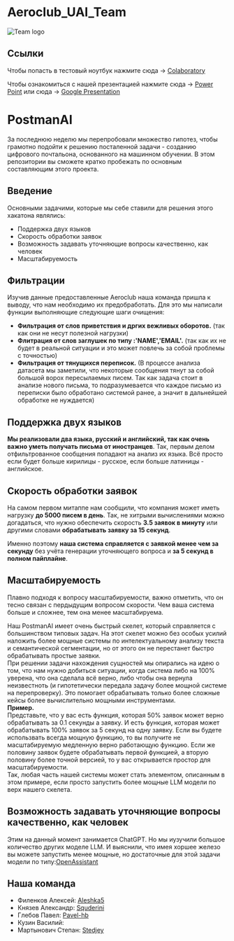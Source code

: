 # Aeroclub_UAI_Team
![Team logo](https://github.com/Aleshka5/Aeroclub_UAI_Team/assets/78702396/560890b7-0ffe-47da-ad92-59952752bfb9)<br>


## Ссылки
Чтобы попасть в тестовый ноутбук нажмите сюда -> [Colaboratory](https://colab.research.google.com/drive/16pzb8iQbYPkG__h4skMc08RVlp814gfV?usp=sharing)

Чтобы ознакомиться с нашей презентацией нажмите сюда -> [Power Point](https://git.codenrock.com/aeroclub-challenge-2023/cnrprod-team-29971/email-handler/-/blob/main/UAI_Team_Aeroclub_Challenge_2023_final_25.05.pptx)
или сюда -> [Google Presentation](https://docs.google.com/presentation/d/12vJagpZxojhIfBEsMpXl6MP7mXmMpsyVnzZBRTNHPdE/edit?usp=sharing)
# PostmanAI
За последнюю неделю мы перепробовали множество гипотез, чтобы грамотно подойти к решению посталенной задачи - созданию цифрового почтальона, основанного на машинном обучении. В этом репозитории вы сможете кратко пробежать по основным составляющим этого проекта.

## Введение
Основными задачими, которые мы себе ставили для решения этого хакатона являлись:
- Поддержка двух языков 
- Скорость обработки заявок
- Возможность задавать уточняющие вопросы качественно, как человек
- Масштабируемость

## Фильтрации
Изучив данные предоставленные Aeroclub наша команда пришла к выводу, что нам необходимо их предобработать. Для это мы написали функции выполняющие следующие шаги очищения:
- **Фильтрация от слов приветствия и дргих вежливых оборотов.** (так как они не несут полезной нагрузки)
- **Флитрация от слов заглушек по типу :'NAME','EMAIL'.** (так как их не будет в реальной ситуации и это может повлечь за собой проблемы с точностью)
- **Фильтрация от тянущихся переписок.** (В процессе анализа датасета мы заметили, что некоторые сообщения тянут за собой большой ворох пересылаемых писем. Так как задача стоит в анализе нового письма, то подразумевается что каждое письмо из переписки было обработано системой ранее, а значит в дальнейшей обработке не нуждается)

## Поддержка двух языков
**Мы реализовали два языка, русский и английский, так как очень важно уметь получать письма от иностранцев**. Так, первым делом отфильтрованное сообщения попадают на анализ их языка. Всё просто если будет больше кирилицы - русское, если больше латиницы - английское.

## Скорость обработки заявок
На самом первом митаппе нам сообщили, что компания может иметь нагрузку **до 5000 писем в день**.
Так, не хитрыми вычислениями можно догадаться, что нужно обеспечить скорость **3.5 заявок в минуту** или другими словами **обрабатывать заявку за 15 секунд**.

Именно поэтому **наша система справляется с заявкой менее чем за секунду** без учёта генерации уточняющего вопроса и **за 5 секунд в полном пайплайне**.

## Масштабируемость
Плавно подходя к вопросу масштабируемости, важно отметить, что он тесно связан с пердыдущим вопросом скорости. Чем ваша система больше и сложнее, тем она менее масштабируема.

Наш PostmanAI имеет очень быстрый скелет, который справляется с большинством типовых задач. На этот скелет можно без особых усилий наложить более мощные системы по интелектуальному анализу текста и семантической сегментации, но от этого он не перестанет быстро обрабатывать простые заявки. <br>
При решении задачи нахождения сущностей мы опирались на идею о том, что нам нужно добиться ситуации, когда система либо на 100% уверена, что она сделала всё верно, либо чтобы она вернула неизвестноть (и гипотетически передала задачу более мощной системе на перепроверку). Это помогает обрабатывать только более сложные кейсы более вычислительно мощными инструментами.<br>
**Пример.**<br>
Представьте, что у вас есть функция, которая 50% заявок может верно обрабатывать за 0.1 секунды а заявку. И есть функция, которая может обрабатывать 100% заявок за 5 секунд на одну заявку. Если вы будете использвать всегда мощную функцию, то вы получите не масштабируемую медленную верно работающую функцию. Если же половину заявок будете обрабатывать первой функцией, а вторую половину более точной версией, то у вас открывается простор для масштабируемости.<br>
Так, любая часть нашей системы может стать элементом, описанным в этом примере, если просто запустить более мощные LLM модели по верх нашего скелета.

## Возможность задавать уточняющие вопросы качественно, как человек
Этим на данный момент занимается ChatGPT. Но мы иузучили большое количество других моделе LLM. И выяснили, что имея хоршее железо вы можете запустить менее мощные, но достаточные для этой задачи модели по типу:[OpenAssistant](https://huggingface.co/MetaIX/OpenAssistant-Llama-30b-4bit/tree/main)

## Наша команда
- Филенков Алексей: <a href="https://github.com/Aleshka5">Aleshka5</a><br>
- Князев Александр: <a href="https://github.com/Squderini">Squderini</a><br>
- Глебов Павел: <a href="https://github.com/Pavel-hb">Pavel-hb</a><br>
- Кузин Василий: 
- Мартынович Степан: <a href="https://github.com/Stedjey">Stedjey</a><br>
